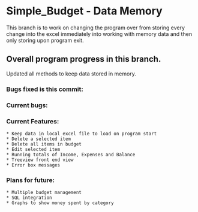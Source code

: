 # Simple_Budget - Data Memory
This branch is to work on changing the program over from storing every change into the excel immediately into working with memory data and then only storing upon program exit.


## Overall program progress in this branch.

Updated all methods to keep data stored in memory.


### Bugs fixed is this commit:

### Current bugs:




### Current Features:

    * Keep data in local excel file to load on program start
    * Delete a selected item
    * Delete all items in budget
    * Edit selected item
    * Running totals of Income, Expenses and Balance
    * Treeview front end view
    * Error box messages

### Plans for future:

    * Multiple budget management
    * SQL integration
    * Graphs to show money spent by category
